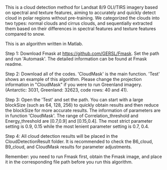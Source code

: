 This is a cloud detection method for Landsat 8/9 OLI/TIRS imagery based on spectral and texture features, aiming to accurately and quickly detect cloud in polar regions without pre-training. 
We categorized the clouds into two types: normal clouds and cirrus clouds, and sequentially extracted them based on their differences in spectral features and texture features compared to snow.

This is an algorithm written in Matlab.

Step 1:
Download Fmask at https://github.com/GERSL/Fmask. Set the path and run 'Automask'. The detailed information can be found at Fmask readme.

Step 2:
Download all of the codes. 'CloudMask' is the main function. 'Test' shows an example of this algorithm. Please change the projection information in "CloudMask" if you were to run Greenland imagery. (Antarctic: 3031, Greenland: 32623, code rows: 40 and 41).

Step 3:
Open the 'Test' and set the path. You can start with a large blockSize (such as 64, 128, 256) to quickly obtain results and then reduce the blockSize for more accurate results. The information of parameters are in function 'CloudMask'. The range of Correlation_threshold and Energy_threshold are [0.7,0.9] and [0.15,0.4]. The most strict parameter setting is 0.9, 0.15 while the most lenient parameter setting is 0.7, 0.4.

Step 4:
All cloud detection results will be placed in the CloudDetectionResult folder. It is recommended to check the B6_cloud, B9_cloud, and CloudMask results for parameter adjustments.

Remember: you need to run Fmask first, obtain the Fmask image, and place it in the corresponding file path before you run this algorithm.
